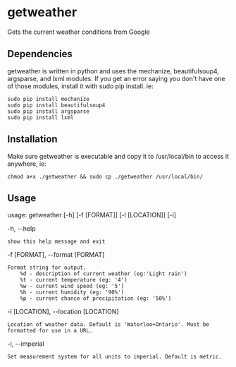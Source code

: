 getweather
==========

Gets the current weather conditions from Google

Dependencies
------------
getweather is written in python and uses the mechanize, beautifulsoup4, argsparse, and lxml modules.
If you get an error saying you don't have one of those modules, install it with sudo pip install. ie:

	sudo pip install mechanize
	sudo pip install beautifulsoup4
	sudo pip install argsparse
	sudo pip install lxml

Installation
------------
Make sure getweather is executable and copy it to /usr/local/bin to access it anywhere, ie:
	
	chmod a+x ./getweather && sudo cp ./getweather /usr/local/bin/

Usage
-----
usage: getweather [-h] [-f [FORMAT]] [-l [LOCATION]] [-i]

  -h, --help
  
  	show this help message and exit
  
  -f [FORMAT], --format [FORMAT]
  	
  	Format string for output.
        %d - description of current weather (eg:'Light rain')
        %t - current temperature (eg: '4')
        %w - current wind speed (eg: '5')
        %h - current humidity (eg: '90%')
        %p - current chance of precipitation (eg: '50%')
                            
  -l [LOCATION], --location [LOCATION]
  	
  	Location of weather data. Default is 'Waterloo+Ontario'. Must be formatted for use in a URL.
  	
  -i, --imperial
  
  	Set measurement system for all units to imperial. Default is metric.
